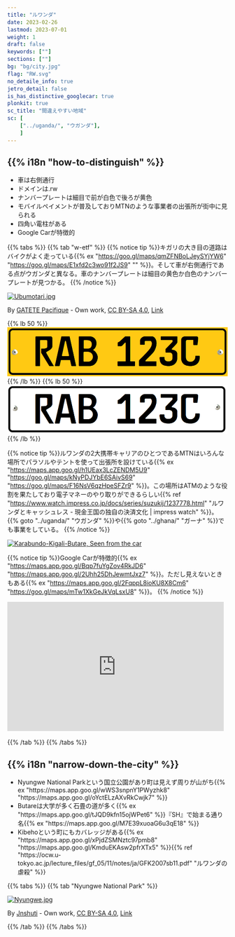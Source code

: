 ```yaml
---
title: "ルワンダ"
date: 2023-02-26
lastmod: 2023-07-01
weight: 1
draft: false
keywords: [""]
sections: [""]
bg: "bg/city.jpg"
flag: "RW.svg"
no_detaile_info: true
jetro_detail: false
is_has_distinctive_googlecar: true
plonkit: true
sc_title: "間違えやすい地域"
sc: [
    ["../uganda/", "ウガンダ"],
    ]
---
```


<div class="main-desciption country-description">
    <h2 class="section-title">{{% i18n "how-to-distinguish" %}}</h2>
    <ul class="rule-list">
        <li>車は<span class="quiz">右側</span>通行</li>
        <li>ドメインは<span class="quiz">.rw</span></li>
        <li>ナンバープレートは細目で前が<span class="quiz">白</span>色で後ろが<span class="quiz">黄</span>色</span></li>
        <li>モバイルペイメントが普及しておりMTNのような事業者の出張所が街中に見られる</li>
        <li>四角い電柱がある</li>
        <li>Google Carが特徴的</li>
    </ul>
</div>

{{% tabs %}}
{{% tab "w-etf" %}}
{{% notice tip %}}キガリの大き目の道路はバイクがよく走っている{{% ex "https://goo.gl/maps/qmZFNBoLJeySYjYW6" "https://goo.gl/maps/E1xfd2c3wo91f2JS9" "" %}}。そして車が<span class="quiz">右</span>側通行である点がウガンダと異なる。車のナンバープレートは細目の<span class="quiz">黄</span>色か白色のナンバープレートが見つかる。
{{% /notice %}}
<div class="googlemap-if no-margin">
<p><a href="https://commons.wikimedia.org/wiki/File:Ubumotari.jpg#/media/File:Ubumotari.jpg"><img src="https://upload.wikimedia.org/wikipedia/commons/f/f2/Ubumotari.jpg" alt="Ubumotari.jpg" height="720" width="1087"></a></p><p>By <a href="//commons.wikimedia.org/wiki/User:GATETE_Pacifique" title="User:GATETE Pacifique">GATETE Pacifique</a> - <span class="int-own-work" lang="en">Own work</span>, <a href="https://creativecommons.org/licenses/by-sa/4.0" title="Creative Commons Attribution-Share Alike 4.0">CC BY-SA 4.0</a>, <a href="https://commons.wikimedia.org/w/index.php?curid=88630204">Link</a></p>
</div>

{{% lb 50 %}}
![](2023-05-22-19-49-47.png)
{{% /lb %}}
{{% lb 50 %}}
![](2023-05-22-19-50-24.png)
{{% /lb %}}

{{% notice tip %}}ルワンダの2大携帯キャリアのひとつであるMTNはいろんな場所でパラソルやテントを使って出張所を設けている{{% ex "https://maps.app.goo.gl/h1UEax3LcZENDM5U9" "https://goo.gl/maps/kNyPDJYbE6SAivS69" "https://goo.gl/maps/F16NsV6qzHpeSFZr9" %}}。この場所はATMのような役割を果たしており電子マネーのやり取りができるらしい{{% ref "https://www.watch.impress.co.jp/docs/series/suzukij/1237778.html" "ルワンダとキャッシュレス - 現金王国の独自の決済文化 | impress watch" %}}。{{% goto "../uganda/" "ウガンダ" %}}や{{% goto "../ghana/" "ガーナ" %}}でも事業をしている。
{{% /notice %}}

<div class="googlemap-if">
<a data-flickr-embed="true" href="https://www.flickr.com/photos/odileva/38233749822/in/photolist-21fzXM9-21ip6Qg-21fztVh-eEsXoJ-eEkAjk-GmLtYB-21ioyaH-eEt1Wh-21dwJwJ-21ipar4-21jovPL-arCFU2-arCFZt-hncdih-Zhs5i9-ZdAHeS-98PKcx-21hk6h1-DaDCt5-DaDd4d-6U3MBL-qdkiWe-uUqdLh-21ip6nH-DaDK37-DaDM1L-si6QvE-pgAxqM-21dwFxY-qb55js-qb3qBW-LcyNPM-pgADxB-28S3zfN-8zszXW-27cKiR7-27cKBvf-29Tjziq-qdkD28-qda76X-pgAvBr-21dxf87-6U5r71-GqJjgF-28S6exA-pVMj5y-pVUYy4-ZdA4CE-21dwHz3-wEDwd" title="Karabundo-Kigali-Butare, Seen from the car"><img src="https://live.staticflickr.com/4537/38233749822_c57cc2680a_c.jpg" width="800" height="370" alt="Karabundo-Kigali-Butare, Seen from the car"/></a><script async src="//embedr.flickr.com/assets/client-code.js" charset="utf-8"></script>
</div>

{{% notice tip %}}Google Carが特徴的{{% ex "https://maps.app.goo.gl/Bqp7fuYgZov4RkJD6" "https://maps.app.goo.gl/2Uhh25DhJewmtJxz7" %}}。ただし見えないときもある{{% ex "https://maps.app.goo.gl/2FqppL8ioKU8X8Cm6" "https://goo.gl/maps/mTw1XkGeJkVqLsxU8" %}}。
{{% /notice %}}
<div class="googlemap-if">
<iframe src="https://www.google.com/maps/embed?pb=!4v1683478674761!6m8!1m7!1sB8a53z_-9mYxUzV0Q52jcA!2m2!1d-1.941815097077175!2d30.13047435388365!3f323.03495285680117!4f-12.788419732450919!5f0.7820865974627469" width="495" height="295" style="border:0;" allowfullscreen="" loading="lazy" referrerpolicy="no-referrer-when-downgrade"></iframe>
</div>

{{% /tab %}}
{{% /tabs  %}}


<div class="main-desciption country-description">
    <h2 class="section-title">{{% i18n "narrow-down-the-city" %}}</h2>
    <ul class="rule-list">
        <li>Nyungwe National Parkという国立公園があり町は見えず周りが山がち{{% ex "https://maps.app.goo.gl/wWS3snpnY1PWyzhk8" "https://maps.app.goo.gl/oYctELzAXvRkCwjk7" %}}</li>
        <li>Butareは大学が多く石畳の道が多く{{% ex "https://maps.app.goo.gl/tJQD9kfn15ojWPet6" %}}『SH』で始まる通り名{{% ex "https://maps.app.goo.gl/M7E39xuoaG6u3qE18" %}}</li>
        <li>Kibehoという町にもカバレッジがある{{% ex "https://maps.app.goo.gl/xPjdZSMNztc97pmb8" "https://maps.app.goo.gl/KmduEKAsw2pfrXTx5" %}}{{% ref "https://ocw.u-tokyo.ac.jp/lecture_files/gf_05/11/notes/ja/GFK2007sb11.pdf" "ルワンダの虐殺" %}}</li>
    </ul>
</div>


{{% tabs %}}
{{% tab "Nyungwe National Park" %}}

<div class="googlemap-if no-margin">
<p><a href="https://commons.wikimedia.org/wiki/File:Nyungwe.jpg#/media/File:Nyungwe.jpg"><img src="https://upload.wikimedia.org/wikipedia/commons/c/c0/Nyungwe.jpg" alt="Nyungwe.jpg" height="720" width="1280"></a></p><p>By <a href="//commons.wikimedia.org/w/index.php?title=User:Jnshuti&amp;amp;action=edit&amp;amp;redlink=1" class="new" title="User:Jnshuti (page does not exist)">Jnshuti</a> - <span class="int-own-work" lang="en">Own work</span>, <a href="https://creativecommons.org/licenses/by-sa/4.0" title="Creative Commons Attribution-Share Alike 4.0">CC BY-SA 4.0</a>, <a href="https://commons.wikimedia.org/w/index.php?curid=106032692">Link</a></p>
</div>

{{% /tab %}}
{{% /tabs  %}}